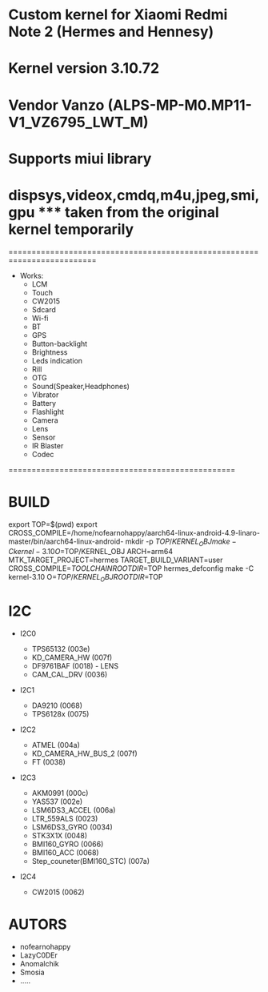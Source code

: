 # Custom kernel for Xiaomi Redmi Note 2 (Hermes and Hennesy)
# Kernel version 3.10.72
# Vendor Vanzo (ALPS-MP-M0.MP11-V1_VZ6795_LWT_M)
# Supports miui library
# dispsys,videox,cmdq,m4u,jpeg,smi,gpu *** taken from the original kernel temporarily
=========================================================================
* Works:
	* LCM
	* Touch
	* CW2015
	* Sdcard
	* Wi-fi
	* BT
	* GPS
	* Button-backlight
	* Brightness
	* Leds indication
	* Rill
	* OTG
	* Sound(Speaker,Headphones)
	* Vibrator
	* Battery
	* Flashlight
	* Camera
	* Lens
    * Sensor
	* IR Blaster
	* Codec

=================================================
# BUILD
export TOP=$(pwd) 
export CROSS_COMPILE=/home/nofearnohappy/aarch64-linux-android-4.9-linaro-master/bin/aarch64-linux-android- 
mkdir -p $TOP/KERNEL_OBJ 
make -C kernel-3.10 O=$TOP/KERNEL_OBJ ARCH=arm64 MTK_TARGET_PROJECT=hermes TARGET_BUILD_VARIANT=user CROSS_COMPILE=$TOOLCHAIN ROOTDIR=$TOP hermes_defconfig 
make -C kernel-3.10 O=$TOP/KERNEL_OBJ ROOTDIR=$TOP 

# I2C

* I2C0
	* TPS65132              (003e)
	* KD_CAMERA_HW          (007f)
	* DF9761BAF             (0018) - LENS
	* CAM_CAL_DRV           (0036)

* I2C1
	* DA9210                (0068)
	* TPS6128x              (0075)

* I2C2
	* ATMEL                 (004a)
	* KD_CAMERA_HW_BUS_2    (007f)
	* FT			(0038)

* I2C3
	* AKM0991               (000c)
	* YAS537                (002e)
	* LSM6DS3_ACCEL         (006a)
	* LTR_559ALS		(0023)
	* LSM6DS3_GYRO		(0034)
	* STK3X1X               (0048)
	* BMI160_GYRO		(0066)
	* BMI160_ACC		(0068)
	* Step_couneter(BMI160_STC)		(007a)

* I2C4
	* CW2015 		(0062)

# AUTORS
* nofearnohappy
* LazyC0DEr
* Anomalchik
* Smosia
* .....
